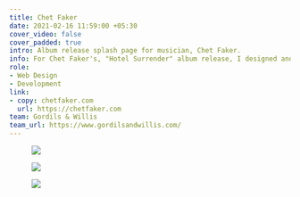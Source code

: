 ```yaml
---
title: Chet Faker
date: 2021-02-16 11:59:00 +05:30
cover_video: false
cover_padded: true
intro: Album release splash page for musician, Chet Faker.
info: For Chet Faker's, "Hotel Surrender" album release, I designed and built a splash page for pre-saving the album and subscribing to the mailing list.
role: 
- Web Design
- Development
link:
- copy: chetfaker.com
  url: https://chetfaker.com
team: Gordils & Willis
team_url: https://www.gordilsandwillis.com/
---
```


<figure class="full padded">
    <img 
      src="{{ site.baseurl }}/assets/img/work/chet-faker.png"
      srcset="{{ site.baseurl }}/assets/img/work/chet-faker@2x.png 2x"
    >
</figure>

<figure>
    <img 
      src="{{ site.baseurl }}/assets/img/work/chetfaker/chetfaker_mobile1.png"
      srcset="{{ site.baseurl }}/assets/img/work/chetfaker/chetfaker_mobile1@2x.png 2x"
    >
</figure>

<figure>
    <img 
      src="{{ site.baseurl }}/assets/img/work/chetfaker/chetfaker_mobile2.png"
      srcset="{{ site.baseurl }}/assets/img/work/chetfaker/chetfaker_mobile2@2x.png 2x"
    >
</figure>

